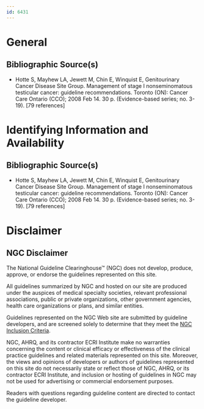 ```yaml
---
id: 6431
---
```


# General

## Bibliographic Source(s)

- Hotte S, Mayhew LA, Jewett M, Chin E, Winquist E, Genitourinary Cancer Disease Site Group. Management of stage I nonseminomatous testicular cancer: guideline recommendations. Toronto (ON): Cancer Care Ontario (CCO); 2008 Feb 14. 30 p. (Evidence-based series; no. 3-19). [79 references]

# Identifying Information and Availability

## Bibliographic Source(s)

- Hotte S, Mayhew LA, Jewett M, Chin E, Winquist E, Genitourinary Cancer Disease Site Group. Management of stage I nonseminomatous testicular cancer: guideline recommendations. Toronto (ON): Cancer Care Ontario (CCO); 2008 Feb 14. 30 p. (Evidence-based series; no. 3-19). [79 references]

# Disclaimer

## NGC Disclaimer

The National Guideline Clearinghouse™ (NGC) does not develop, produce, approve, or endorse the guidelines represented on this site.

All guidelines summarized by NGC and hosted on our site are produced under the auspices of medical specialty societies, relevant professional associations, public or private organizations, other government agencies, health care organizations or plans, and similar entities.

Guidelines represented on the NGC Web site are submitted by guideline developers, and are screened solely to determine that they meet the [NGC Inclusion Criteria](/help-and-about/summaries/inclusion-criteria).

NGC, AHRQ, and its contractor ECRI Institute make no warranties concerning the content or clinical efficacy or effectiveness of the clinical practice guidelines and related materials represented on this site. Moreover, the views and opinions of developers or authors of guidelines represented on this site do not necessarily state or reflect those of NGC, AHRQ, or its contractor ECRI Institute, and inclusion or hosting of guidelines in NGC may not be used for advertising or commercial endorsement purposes.

Readers with questions regarding guideline content are directed to contact the guideline developer.

